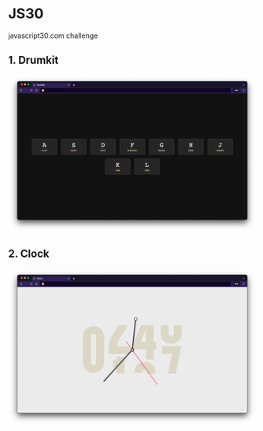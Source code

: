 # JS30
javascript30.com challenge

## 1. Drumkit
![drumkit](https://github.com/antonynyt/JS30/blob/master/1_drumkit/capture.png?raw=true)

## 2. Clock
![clock](https://github.com/antonynyt/JS30/blob/master/2_clock/Capture.png?raw=true)
